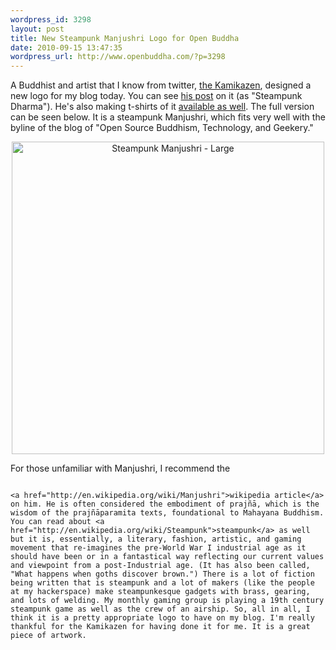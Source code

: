 ```yaml
--- 
wordpress_id: 3298
layout: post
title: New Steampunk Manjushri Logo for Open Buddha
date: 2010-09-15 13:47:35
wordpress_url: http://www.openbuddha.com/?p=3298
---
```

A Buddhist and artist that I know from twitter, <a href="http://thekamikazen.com/">the Kamikazen</a>, designed a new logo for my blog today. You can see <a href="http://thekamikazen.com/2010/09/15/steampunk-dharma/">his post</a> on it (as "Steampunk Dharma"). He's also making t-shirts of it <a href="http://www.redbubble.com/people/thekamikazen/t-shirts/5916251-1-steampunk-manjushri">available as well</a>. The full version can be seen below. It is a steampunk Manjushri, which fits very well with the byline of the blog of "Open Source Buddhism, Technology, and Geekery." <p style="text-align: center">
                                                                                                                                                                                                                                                                                                                                                                                                                                                                                                                                                                                                                                                                                                                                                                                                                                                                                                                                        <a href="http://www.flickr.com/photos/albill/4994073544/" title="Steampunk Manjushri - Large by albill, on Flickr"><img src="http://farm5.static.flickr.com/4153/4994073544_8095cfea45.jpg" width="500" height="500" alt="Steampunk Manjushri - Large" /></a>
                                                                                                                                                                                                                                                                                                                                                                                                                                                                                                                                                                                                                                                                                                                                                                                                                                                                                                                                      </p> For those unfamiliar with Manjushri, I recommend the 
                                                                                                                                                                                                                                                                                                                                                                                                                                                                                                                                                                                                                                                                                                                                                                                                                                                                                                                                      
                                                                                                                                                                                                                                                                                                                                                                                                                                                                                                                                                                                                                                                                                                                                                                                                                                                                                                                                      <a href="http://en.wikipedia.org/wiki/Manjushri">wikipedia article</a> on him. He is often considered the embodiment of prajñā, which is the wisdom of the prajñāparamita texts, foundational to Mahayana Buddhism. You can read about <a href="http://en.wikipedia.org/wiki/Steampunk">steampunk</a> as well but it is, essentially, a literary, fashion, artistic, and gaming movement that re-imagines the pre-World War I industrial age as it should have been or in a fantastical way reflecting our current values and viewpoint from a post-Industrial age. (It has also been called, "What happens when goths discover brown.") There is a lot of fiction being written that is steampunk and a lot of makers (like the people at my hackerspace) make steampunkesque gadgets with brass, gearing, and lots of welding. My monthly gaming group is playing a 19th century steampunk game as well as the crew of an airship. So, all in all, I think it is a pretty appropriate logo to have on my blog. I'm really thankful for the Kamikazen for having done it for me. It is a great piece of artwork.